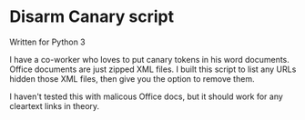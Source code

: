 # Disarm Canary script
Written for Python 3

I have a co-worker who loves to put canary tokens in his word documents. Office documents are just zipped XML files. I built this script to list any URLs hidden those XML files, then give you the option to remove them.

I haven't tested this with malicous Office docs, but it should work for any cleartext links in theory.
